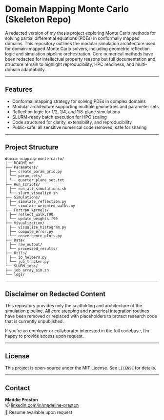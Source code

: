 # Domain Mapping Monte Carlo (Skeleton Repo)

A redacted version of my thesis project exploring Monte Carlo methods for solving partial differential equations (PDEs) in conformally mapped domains. This repository outlines the modular simulation architecture used for domain-mapped Monte Carlo solvers, including geometric reflection logic and simulation pipeline orchestration. Core numerical methods have been redacted for intellectual property reasons but full documentation and structure remain to highlight reproducibility, HPC readiness, and multi-domain adaptability.

---

## Features

- Conformal mapping strategy for solving PDEs in complex domains
- Modular architecture supporting multiple geometries and parameter sets
- Reflection logic for 1/2, 1/4, and 1/8-plane simulations
- SLURM-ready batch execution for HPC scaling
- Code structured for clarity, extensibility, and reproducibility
- Public-safe: all sensitive numerical code removed, safe for sharing

---

## Project Structure

```text
domain-mapping-monte-carlo/
├── README.md
├── Parameters/
│ ├── create_param_grid.py
│ └── param_sets/
│ └── quarter_plane_set.txt
├── Run_scripts/
│ ├── run_all_simulations.sh
│ └── slurm_visualize.sh
├── Simulations/
│ ├── simulate_reflection.py
│ └── simulate_weighted_walks.py
├── Fortran_kernels/
│ ├── reflect_walk.f90
│ └── update_weights.f90
├── Visualization/
│ ├── visualize_histogram.py
│ ├── compute_error.py
│ └── convergence_plots.py
├── Data/
│ ├── raw_output/
│ └── processed_results/
├── Utils/
│ ├── io_helpers.py
│ └── job_tracker.py
└── SLURM_jobs/
├── job_array_sim.sh
└── logs/
```

---

## Disclaimer on Redacted Content

This repository provides only the scaffolding and architecture of the simulation pipeline. All core stepping and numerical integration routines have been removed or replaced with placeholders to protect research code that is currently unpublished.

If you're an employer or collaborator interested in the full codebase, I’m happy to provide access upon request.

---

## License

This project is open-source under the MIT License. See `LICENSE` for details.

---

## Contact

**Maddie Preston**  
📫 [linkedin.com/in/madeline-preston](https://www.linkedin.com/in/madeline-preston)  
📄 Resume available upon request


